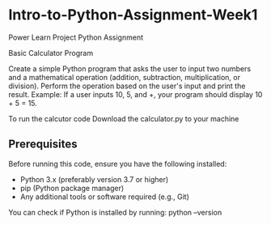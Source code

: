 # Intro-to-Python-Assignment-Week1
Power Learn Project Python Assignment

Basic Calculator Program

Create a simple Python program that asks the user to input two numbers and a mathematical operation (addition, subtraction, multiplication, or division).
Perform the operation based on the user's input and print the result.
Example: If a user inputs 10, 5, and +, your program should display 10 + 5 = 15.

To run the calcutor code
Download the calculator.py to your machine

## Prerequisites
Before running this code, ensure you have the following installed:
- Python 3.x (preferably version 3.7 or higher)
- pip (Python package manager)
- Any additional tools or software required (e.g., Git)

You can check if Python is installed by running:
python –version


